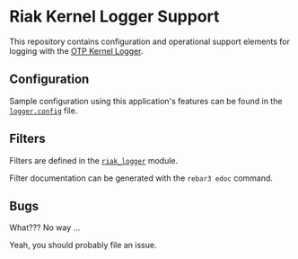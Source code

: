 # Riak Kernel Logger Support
This repository contains configuration and operational support elements for logging with the
[OTP Kernel Logger](https://www.erlang.org/doc/apps/kernel/logger_chapter).

## Configuration
Sample configuration using this application's features can be found in the
[`logger.config`](priv/logger.config) file.
## Filters
Filters are defined in the [`riak_logger`](src/riak_logger.erl) module.

Filter documentation can be generated with the `rebar3 edoc` command.
## Bugs
What??? No way ...

Yeah, you should probably file an issue.
